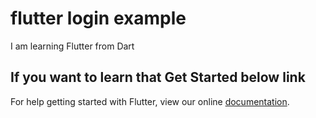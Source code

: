 # flutter login example

I am learning Flutter from Dart

## If you want to learn that Get Started below link

For help getting started with Flutter, view our online
[documentation](https://flutter.io/).
